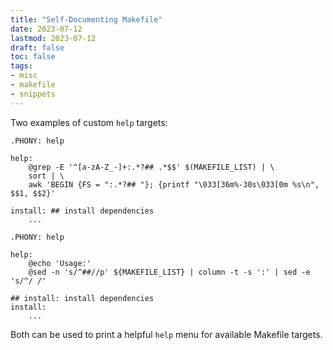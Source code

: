 ```yaml
---
title: "Self-Documenting Makefile"
date: 2023-07-12
lastmod: 2023-07-12
draft: false
toc: false
tags:
- misc
- makefile
- snippets
---
```


Two examples of custom `help` targets:

```make
.PHONY: help

help:
	@grep -E '^[a-zA-Z_-]+:.*?## .*$$' $(MAKEFILE_LIST) | \
    sort | \
    awk 'BEGIN {FS = ":.*?## "}; {printf "\033[36m%-30s\033[0m %s\n", $$1, $$2}'

install: ## install dependencies
	...
```

```make
.PHONY: help

help:
	@echo 'Usage:'
	@sed -n 's/^##//p' ${MAKEFILE_LIST} | column -t -s ':' | sed -e 's/^/ /'

## install: install dependencies
install:
	...
```

Both can be used to print a helpful `help` menu for available Makefile targets.
